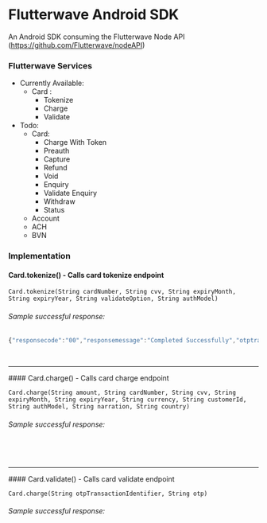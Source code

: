 # Flutterwave Android SDK

An Android SDK consuming the Flutterwave Node API      (https://github.com/Flutterwave/nodeAPI)

### Flutterwave Services

- Currently Available:
  - Card :
    - Tokenize
    - Charge
    - Validate
- Todo:
    - Card:
        - Charge With Token
        - Preauth
        - Capture
        - Refund
        - Void
        - Enquiry
        - Validate Enquiry
        - Withdraw
        - Status
    - Account
    - ACH
    - BVN

### Implementation

#### Card.tokenize() - Calls card tokenize endpoint

```
Card.tokenize(String cardNumber, String cvv, String expiryMonth, String expiryYear, String validateOption, String authModel)
```

###### Sample successful response:

```javascript
{"responsecode":"00","responsemessage":"Completed Successfully","otptransactionidentifier":null,"transactionreference":null,"responsehtml":null,"responsetoken":"hWflntv6As0P1C96796","requiresValidation":false}
```
<br/>
<hr>
#### Card.charge() - Calls card charge endpoint

```
Card.charge(String amount, String cardNumber, String cvv, String expiryMonth, String expiryYear, String currency, String customerId, String authModel, String narration, String country)
```

###### Sample successful response:

```javascript

```
<br/>
<hr>
#### Card.validate() - Calls card validate endpoint

```
Card.charge(String otpTransactionIdentifier, String otp)
```

###### Sample successful response:

```javascript

```
